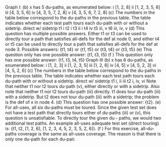  Graph I:
(b) x has 5 du-paths, as enumerated below:
i [1, 2, 8]
ii [1, 2, 3, 5, 6]
iii [4, 3, 5, 6]
iv [4, 3, 5, 7, 2, 8]
v [4, 3, 5, 6, 7, 2, 8]
(c) The numbers in the table below correspond to the du-paths in the previous table. The
table indicates whether each test path tours each du-path with or without a sidetrip.
direct w/ sidetrip
t1 i
t2 i
t3 ii i
t4 iv
t5 iii, v
t6 iii, iv, v
(d) This question has multiple possible answers. Either t1 or t3 can be used to directly tour
a path that satisfies all-defs for the def at node 0, and either t4 or t5 can be used to
directly tour a path that satisfies all-defs for the def at node 3.
Possible answers: {t1, t4} or {t1, t5} or {t3, t4} or {t3, t5}
(e) This question only has one possible answer: {t1, t3, t5}
(f ) This question only has one possible answer: {t1, t3, t4, t5}
 Graph III
(b) x has 6 du-paths, as enumerated below:
i [1, 2, 3]
ii [1, 2, 3, 5]
iii [1, 2, 6]
iv [4, 5]
v [4, 5, 2, 3]
vi [4, 5, 2, 6]
(c) The numbers in the table below correspond to the du-paths in the previous table. The
table indicates whether each test path tours each du-path with or without a sidetrip.
direct w/ sidetrip
t1 i, ii iii
t2 i, iv, vi
Note that neither t1 nor t2 tours du-path (v), either directly or with a sidetrip. Also
note that neither t1 nor t2 tours du-path (iii) directly. t1 does tour du-path (iii) with a
sidetrip. But t2 does not tour du-path (iii) with a sidetrip; the problem is the def of x
in node 4.
(d) This question has one possible answer: {t2}.
(e) For all-uses, all six du-paths must be toured. Since the given test set does not have a
test path that directly tours either of du-paths (iii) or (v), this question is unsatisfiable.
To directly tour the given du - paths, we would two additional test paths. An example
all-uses adequate test set (direct touring) is: {t1, t2, [1, 2, 6], [1, 2, 3, 4, 5, 2, 3, 5, 2, 6]}.
(f ) For this exercise, all-du-paths coverage is the same as all-uses coverage. The reason is
that there is only one du-path for each du-pair.
